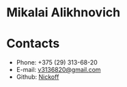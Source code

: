 # Mikalai Alikhnovich
# Contacts
* Phone: +375 (29) 313-68-20
* E-mail: v3136820@gmail.com
* Github: [Nickoff](https://github.com/nickoff)
